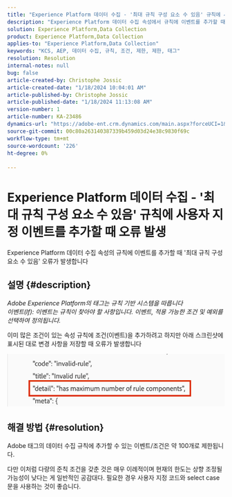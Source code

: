 ```yaml
---
title: "Experience Platform 데이터 수집 - '최대 규칙 구성 요소 수 있음' 규칙에 사용자 지정 이벤트를 추가할 때 오류 발생"
description: "Experience Platform 데이터 수집 속성에서 규칙에 이벤트를 추가할 때 오류가 발생합니다."
solution: Experience Platform,Data Collection
product: Experience Platform,Data Collection
applies-to: "Experience Platform,Data Collection"
keywords: "KCS, AEP, 데이터 수집, 규칙, 조건, 제한, 제한, 태그"
resolution: Resolution
internal-notes: null
bug: false
article-created-by: Christophe Jossic
article-created-date: "1/18/2024 10:04:01 AM"
article-published-by: Christophe Jossic
article-published-date: "1/18/2024 11:13:08 AM"
version-number: 1
article-number: KA-23486
dynamics-url: "https://adobe-ent.crm.dynamics.com/main.aspx?forceUCI=1&pagetype=entityrecord&etn=knowledgearticle&id=24ca8be2-e8b5-ee11-a569-6045bd006704"
source-git-commit: 00c80a263140387339b459d03d24e38c9830f69c
workflow-type: tm+mt
source-wordcount: '226'
ht-degree: 0%

---
```


# Experience Platform 데이터 수집 - &#39;최대 규칙 구성 요소 수 있음&#39; 규칙에 사용자 지정 이벤트를 추가할 때 오류 발생


Experience Platform 데이터 수집 속성의 규칙에 이벤트를 추가할 때 &#39;최대 규칙 구성 요소 수 있음&#39; 오류가 발생합니다

## 설명 {#description}


*Adobe Experience Platform의 태그는 규칙 기반 시스템을 따릅니다
<br>이벤트(If): 이벤트는 규칙이 찾아야 할 사항입니다. 이벤트, 적용 가능한 조건 및 예외를 선택하여 정의됩니다.*

이미 많은 조건이 있는 속성 규칙에 조건(이벤트)을 추가하려고 하지만 아래 스크린샷에 표시된 대로 변경 사항을 저장할 때 오류가 발생합니다



![](assets/___b44cc885-f2b5-ee11-a569-6045bd006704___.png)


## 해결 방법 {#resolution}


Adobe 태그의 데이터 수집 규칙에 추가할 수 있는 이벤트/조건은 약 100개로 제한됩니다.

다만 이처럼 다량의 준칙 조건을 갖춘 것은 매우 이례적이며 현재의 한도는 상향 조정될 가능성이 낮다는 게 일반적인 공감대다. 필요한 경우 사용자 지정 코드와 select case 문을 사용하는 것이 좋습니다.
